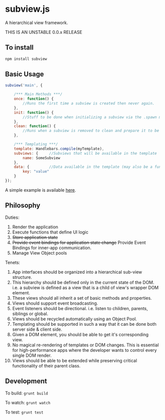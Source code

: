 subview.js
==========

A hierarchical view framework.

THIS IS AN UNSTABLE 0.0.x RELEASE

To install
----------

```bash
npm install subview
```

Basic Usage
-----------

```javascript
subview('main', {

    /*** Main Methods ***/
    once: function() {
        //Runs the first time a subview is created then never again.
    },
    init: function() {
        //Stuff to be done when initializing a subview via the .spawn method
    },
    clean: function() {
        //Runs when a subview is removed to clean and prepare it to be reused
    },

    /*** Templating ***/
    template: Handlebars.compile(myTemplate),
    subviews: {     //Subviews that will be available in the template
        name: SomeSubview 
    },
    data: {         //Data available in the template (may also be a function)
        key: "value"
    }
});
```

A simple example is available [here](examples).


Philosophy
----------

Duties:

1. Render the application
2. Execute functions that define UI logic
3. ~~Store application state~~
4. ~~Provide event bindings for application state change~~ Provide Event Bindings for inner-app communication.
5. Manage View Object pools

Tenets: 

1. App interfaces should be organized into a hierarchical sub-view structure.
2. This hierarchy should be defined only in the current state of the DOM.  i.e. a subview is defined as a view that is a child of view's wrapper DOM element.
3. These views should all inherit a set of basic methods and properties.
4. Views should support event broadcasting.
5. Event listeners should be directional. i.e. listen to children, parents, siblings or global.
6. Views should be recycled automatically using an Object Pool.
7. Templating should be supported in such a way that it can be done both server side & client side.
8. Given a DOM element, you should be able to get it's corresponding view.
9. No magical re-rendering of templates or DOM changes.  This is essential for high-performance apps where the developer wants to control every single DOM render.
10. Views should be able to be extended while preserving critical functionality of their parent class.


Development
-----------

To build: `grunt build`

To watch: `grunt watch`

To test: `grunt test`


